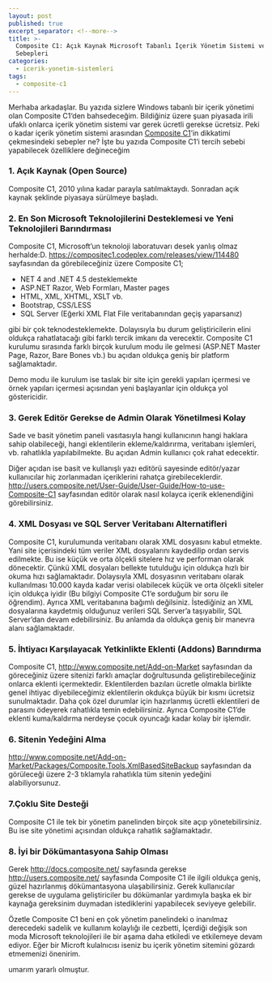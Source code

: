 ```yaml
---
layout: post
published: true
excerpt_separator: <!--more-->
title: >-
  Composite C1: Açık Kaynak Microsoft Tabanlı İçerik Yönetim Sistemi ve Tercih
  Sebepleri
categories:
  - icerik-yonetim-sistemleri
tags:
  - composite-c1
---
```

Merhaba arkadaşlar. Bu yazıda sizlere Windows tabanlı bir içerik yönetimi olan Composite C1‘den bahsedeceğim. Bildiğiniz üzere şuan piyasada irili ufaklı onlarca içerik yönetim sistemi var gerek ücretli gerekse ücretsiz. Peki o kadar içerik yönetim sistemi arasından [Composite C1](https://c1.orckestra.com/)’in dikkatimi çekmesindeki sebepler ne? İşte bu yazıda Composite C1’i tercih sebebi yapabilecek özelliklere değineceğim

<!--more-->

### 1. Açık Kaynak (Open Source)

Composite C1, 2010 yılına kadar parayla satılmaktaydı. Sonradan açık kaynak şeklinde piyasaya sürülmeye başladı.

### 2. En Son Microsoft Teknolojilerini Desteklemesi ve Yeni Teknolojileri Barındırması

Composite C1, Microsoft’un teknoloji laboratuvarı desek yanlış olmaz herhalde:D. https://compositec1.codeplex.com/releases/view/114480 sayfasından da görebileceğiniz üzere Composite C1;

- NET 4 and .NET 4.5 desteklemekte
- ASP.NET Razor, Web Formları, Master pages
- HTML, XML, XHTML, XSLT vb.
- Bootstrap, CSS/LESS
- SQL Server (Eğerki XML Flat File veritabanından geçiş yaparsanız)

gibi bir çok teknodesteklemekte. Dolayısıyla bu durum geliştiricilerin elini oldukça rahatlatacağı gibi farklı tercik imkanı da verecektir. Composite C1 kurulumu sırasında farklı birçok kurulum modu ile gelmesi (ASP.NET Master Page, Razor, Bare Bones vb.) bu açıdan oldukça geniş bir platform sağlamaktadır.

Demo modu ile kurulum ise taslak bir site için gerekli yapıları içermesi ve örnek yapıları içermesi açısından yeni başlayanlar için oldukça yol göstericidir.

### 3. Gerek Editör Gerekse de Admin Olarak Yönetilmesi Kolay

Sade ve basit yönetim paneli vasıtasıyla hangi kullanıcının hangi haklara sahip olabileceği, hangi eklentilerin ekleme/kaldırırma, veritabanı işlemleri, vb. rahatlıkla yapılabilmekte. Bu açıdan Admin kullanıcı çok rahat edecektir.

Diğer açıdan ise basit ve kullanışlı yazı editörü sayesinde editör/yazar kullanıcılar hiç zorlanmadan içeriklerini rahatça girebileceklerdir. http://users.composite.net/User-Guide/User-Guide/How-to-use-Composite-C1 sayfasından editör olarak nasıl kolayca içerik eklenendiğini görebilirsiniz.

### 4. XML Dosyası ve SQL Server Veritabanı Alternatifleri

Composite C1, kurulumunda veritabanı olarak XML dosyasını kabul etmekte. Yani site içerisindeki tüm veriler XML dosyalarını kaydedilip ordan servis edilmekte. Bu ise küçük ve orta ölçekli sitelere hız ve performan olarak dönecektir. Çünkü XML dosyaları bellekte tutulduğu için oldukça hızlı bir okuma hızı sağlamaktadır. Dolaysıyla XML dosyasının veritabanı olarak kullanılması 10.000 kayda kadar verisi olabilecek küçük ve orta ölçekli siteler için oldukça iyidir (Bu bilgiyi  Composite C1‘e sorduğum bir soru ile öğrendim). Ayrıca XML veritabanına bağımlı değilsiniz. İstediğiniz an XML dosyalarına kaydetmiş olduğunuz verileri SQL Server’a taşıyabilir, SQL Server’dan devam edebilirsiniz. Bu anlamda da oldukça geniş bir manevra alanı sağlamaktadır.

### 5. İhtiyacı Karşılayacak Yetkinlikte Eklenti (Addons) Barındırma

Composite C1, http://www.composite.net/Add-on-Market sayfasından da göreceğiniz üzere sitenizi farklı amaçlar doğrultusunda geliştirebileceğiniz onlarca eklenti içermektedir.  Eklentilerden bazıları ücretle olmakla birlikte genel ihtiyac diyebileceğimiz eklentilerin okdukça büyük bir kısmı ücretsiz sunulmaktadır. Daha çok özel durumlar için hazırlanmış ücretli eklentileri de parasını ödeyerek rahatlıkla temin edebilirsiniz. Ayrıca Composite C1’de eklenti kuma/kaldırma nerdeyse çocuk oyuncağı kadar kolay bir işlemdir.

### 6. Sitenin Yedeğini Alma

http://www.composite.net/Add-on-Market/Packages/Composite.Tools.XmlBasedSiteBackup sayfasından da görüleceği üzere 2-3 tıklamyla rahatlıkla tüm sitenin yedeğini alabiliyorsunuz.

### 7.Çoklu Site Desteği

Composite C1 ile tek bir yönetim panelinden birçok site açıp yönetebilirsiniz. Bu ise site yönetimi açısından oldukça rahatlık sağlamaktadır.

### 8. İyi bir Dökümantasyona Sahip Olması

Gerek http://docs.composite.net/ sayfasında gerekse http://users.composite.net/ sayfasında Composite C1 ile ilgili oldukça geniş, güzel hazırlanmış dökümantasyona ulaşabilirsiniz. Gerek kullanıcılar gerekse de uygulama geliştiriciler bu dökümanlar yardımıyla başka ek bir kaynağa gereksinim duymadan istediklerini yapabilecek seviyeye gelebilir. 

Özetle Composite C1 beni en çok yönetim panelindeki o inanılmaz derecedeki sadelik ve kullanım kolaylığı ile cezbetti, İçerdiği değişik son moda Microsoft teknolojileri ile bir aşama daha etkiledi ve etkilemeye devam ediyor. Eğer bir Microft kulalnıcısı iseniz bu içerik yönetim sitemini gözardı etmemenizi önenirim.

umarım yararlı olmuştur.
